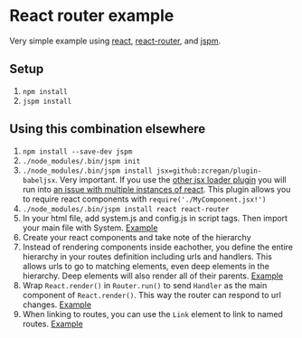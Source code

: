 # React router example
Very simple example using [react](https://facebook.github.io/react/), [react-router](https://github.com/rackt/react-router), and [jspm](http://jspm.io).

## Setup
1. `npm install`
2. `jspm install`

## Using this combination elsewhere
1. `npm install --save-dev jspm`
2. `./node_modules/.bin/jspm init`
3. `./node_modules/.bin/jspm install jsx=github:zcregan/plugin-babeljsx`. Very important. If you use the [other jsx loader plugin](https://github.com/floatdrop/plugin-jsx) you will run into [an issue with multiple instances of react](https://github.com/rackt/react-router/issues/1003#issuecomment-103960610). This plugin allows you to require react components with `require('./MyComponent.jsx!')`
4. `./node_modules/.bin/jspm install react react-router`
5. In your html file, add system.js and config.js in script tags. Then import your main file with System. [Example]()
6. Create your react components and take note of the hierarchy
7. Instead of rendering components inside eachother, you define the entire hierarchy in your routes definition including urls and handlers. This allows urls to go to matching elements, even deep elements in the hierarchy. Deep elements will also render all of their parents. [Example]()
8. Wrap `React.render()` in `Router.run()` to send `Handler` as the main component of `React.render()`. This way the router can respond to url changes. [Example]()
9. When linking to routes, you can use the `Link` element to link to named routes. [Example]()
